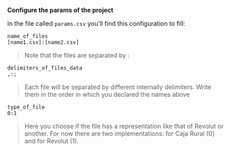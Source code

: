 **Configure the params of the project**

In the file called ```params.csv``` you'll find this configuration to fill:

~~~
name_of_files
[name1.csv]:[name2.csv]
~~~

>Note that the files are separated by :

~~~
delimiters_of_files_data
,:;
~~~
>Each file will be separated by different internally delimiters. Write them in the order in which you declared 
>the names above

~~~
type_of_file 
0:1
~~~
>Here you choose if the file has a representation like that of Revolut or another. For now there are two implementations: 
>for Caja Rural (0) and for Revolut (1).
